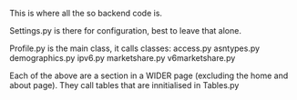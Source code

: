 This is where all the so backend code is. 

Settings.py is there for configuration, best to leave that alone.

Profile.py is the main class, it calls classes:
access.py
asntypes.py
demographics.py
ipv6.py
marketshare.py
v6marketshare.py

Each of the above are a section in a WIDER page (excluding the home and about page). They call tables that are innitialised in Tables.py

